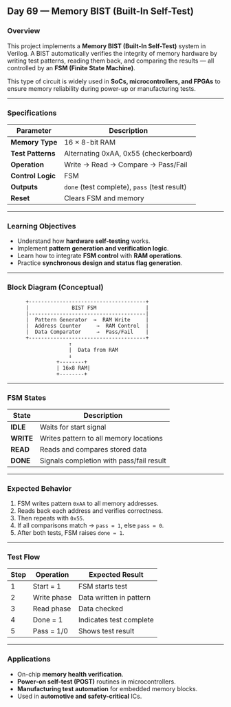 
##  **Day 69 — Memory BIST (Built-In Self-Test)**

### **Overview**

This project implements a **Memory BIST (Built-In Self-Test)** system in Verilog.
A BIST automatically verifies the integrity of memory hardware by writing test patterns, reading them back, and comparing the results — all controlled by an **FSM (Finite State Machine)**.

This type of circuit is widely used in **SoCs, microcontrollers, and FPGAs** to ensure memory reliability during power-up or manufacturing tests.

---

###  **Specifications**

| Parameter         | Description                                  |
| ----------------- | -------------------------------------------- |
| **Memory Type**   | 16 × 8-bit RAM                               |
| **Test Patterns** | Alternating 0xAA, 0x55 (checkerboard)        |
| **Operation**     | Write → Read → Compare → Pass/Fail           |
| **Control Logic** | FSM                                          |
| **Outputs**       | `done` (test complete), `pass` (test result) |
| **Reset**         | Clears FSM and memory                        |

---

### **Learning Objectives**

* Understand how **hardware self-testing** works.
* Implement **pattern generation and verification logic**.
* Learn how to integrate **FSM control** with **RAM operations**.
* Practice **synchronous design and status flag generation**.

---

### **Block Diagram (Conceptual)**

```
      +--------------------------------------+
      |              BIST FSM                |
      |--------------------------------------|
      |  Pattern Generator  →  RAM Write     |
      |  Address Counter     →  RAM Control  |
      |  Data Comparator     →  Pass/Fail    |
      +--------------------------------------+
                    ↑
                    |  Data from RAM
                    ↓
                +--------+
                | 16x8 RAM|
                +--------+
```

---

### **FSM States**

| State     | Description                              |
| --------- | ---------------------------------------- |
| **IDLE**  | Waits for start signal                   |
| **WRITE** | Writes pattern to all memory locations   |
| **READ**  | Reads and compares stored data           |
| **DONE**  | Signals completion with pass/fail result |

---

### **Expected Behavior**

1. FSM writes pattern `0xAA` to all memory addresses.
2. Reads back each address and verifies correctness.
3. Then repeats with `0x55`.
4. If all comparisons match → `pass = 1`, else `pass = 0`.
5. After both tests, FSM raises `done = 1`.

---

### **Test Flow**

| Step | Operation   | Expected Result         |
| ---- | ----------- | ----------------------- |
| 1    | Start = 1   | FSM starts test         |
| 2    | Write phase | Data written in pattern |
| 3    | Read phase  | Data checked            |
| 4    | Done = 1    | Indicates test complete |
| 5    | Pass = 1/0  | Shows test result       |

---

### **Applications**

* On-chip **memory health verification**.
* **Power-on self-test (POST)** routines in microcontrollers.
* **Manufacturing test automation** for embedded memory blocks.
* Used in **automotive and safety-critical** ICs.
